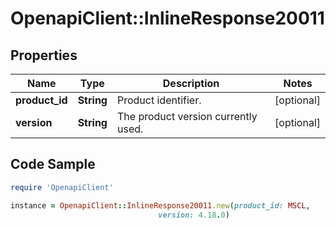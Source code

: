 # OpenapiClient::InlineResponse20011

## Properties

Name | Type | Description | Notes
------------ | ------------- | ------------- | -------------
**product_id** | **String** | Product identifier. | [optional] 
**version** | **String** | The product version currently used. | [optional] 

## Code Sample

```ruby
require 'OpenapiClient'

instance = OpenapiClient::InlineResponse20011.new(product_id: MSCL,
                                 version: 4.18.0)
```


